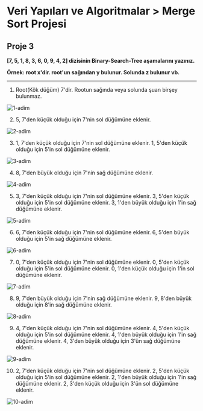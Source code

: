 # Veri Yapıları ve Algoritmalar > Merge Sort Projesi

## Proje 3
**[7, 5, 1, 8, 3, 6, 0, 9, 4, 2] dizisinin Binary-Search-Tree aşamalarını yazınız.**

**Örnek: root x'dir. root'un sağından y bulunur. Solunda z bulunur vb.**

---

1) Root(Kök düğüm) 7'dir. Rootun sağında veya solunda şuan birşey bulunmaz.

![1-adim](https://github.com/huseyinozdagli/patika.dev/blob/main/veri-yapilari-ve-algoritmalar/binary-search-tree-projesi/1-adim.png)


2) 5, 7'den küçük olduğu için 7'nin sol düğümüne eklenir.

![2-adim](https://github.com/huseyinozdagli/patika.dev/blob/main/veri-yapilari-ve-algoritmalar/binary-search-tree-projesi/2-adim.png)

3) 1, 7'den küçük olduğu için 7'nin sol düğümüne eklenir. 1, 5'den küçük olduğu için 5'in sol düğümüne eklenir.

![3-adim](https://github.com/huseyinozdagli/patika.dev/blob/main/veri-yapilari-ve-algoritmalar/binary-search-tree-projesi/3-adim.png)

4) 8, 7'den büyük olduğu için 7'nin sağ düğümüne eklenir.

![4-adim](https://github.com/huseyinozdagli/patika.dev/blob/main/veri-yapilari-ve-algoritmalar/binary-search-tree-projesi/4-adim.png)

5) 3, 7'den küçük olduğu için 7'nin sol düğümüne eklenir. 3, 5'den küçük olduğu için 5'in sol düğümüne eklenir. 3, 1'den büyük olduğu için 1'in sağ düğümüne eklenir.

![5-adim](https://github.com/huseyinozdagli/patika.dev/blob/main/veri-yapilari-ve-algoritmalar/binary-search-tree-projesi/5-adim.png)

6) 6, 7'den küçük olduğu için 7'nin sol düğümüne eklenir. 6, 5'den büyük olduğu için 5'in sağ düğümüne eklenir.

![6-adim](https://github.com/huseyinozdagli/patika.dev/blob/main/veri-yapilari-ve-algoritmalar/binary-search-tree-projesi/6-adim.png)

7) 0, 7'den küçük olduğu için 7'nin sol düğümüne eklenir. 0, 5'den küçük olduğu için 5'in sol düğümüne eklenir. 0, 1'den küçük olduğu için 1'in sol düğümüne eklenir.

![7-adim](https://github.com/huseyinozdagli/patika.dev/blob/main/veri-yapilari-ve-algoritmalar/binary-search-tree-projesi/7-adim.png)

8) 9, 7'den büyük olduğu için 7'nin sağ düğümüne eklenir. 9, 8'den büyük olduğu için 8'in sağ düğümüne eklenir.

![8-adim](https://github.com/huseyinozdagli/patika.dev/blob/main/veri-yapilari-ve-algoritmalar/binary-search-tree-projesi/8-adim.png)

9) 4, 7'den küçük olduğu için 7'nin sol düğümüne eklenir. 4, 5'den küçük olduğu için 5'in sol düğümüne eklenir. 4, 1'den büyük olduğu için 1'in sağ düğümüne eklenir. 4, 3'den büyük olduğu için 3'ün sağ düğümüne eklenir.

![9-adim](https://github.com/huseyinozdagli/patika.dev/blob/main/veri-yapilari-ve-algoritmalar/binary-search-tree-projesi/9-adim.png)

10) 2, 7'den küçük olduğu için 7'nin sol düğümüne eklenir. 2, 5'den küçük olduğu için 5'in sol düğümüne eklenir. 2, 1'den büyük olduğu için 1'in sağ düğümüne eklenir. 2, 3'den küçük olduğu için 3'ün sol düğümüne eklenir.

![10-adim](https://github.com/huseyinozdagli/patika.dev/blob/main/veri-yapilari-ve-algoritmalar/binary-search-tree-projesi/10-adim.png)
